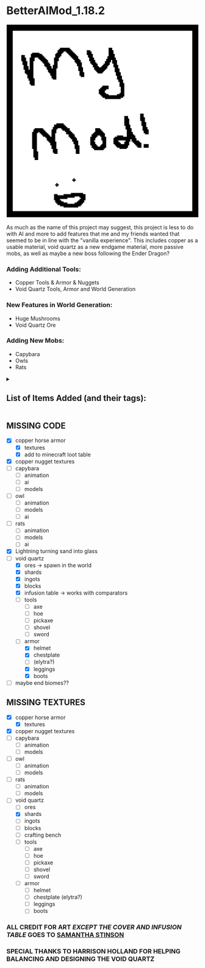 # BetterAIMod_1.18.2

![Welcome!](src/main/resources/assets/aimod/icon.PNG)



As much as the name of this project may suggest, this project is less to do with AI and more to add features that me and 
my friends wanted that seemed to be in line with the "vanilla experience". This includes copper as a usable material,
void quartz as a new endgame material, more passive mobs, as well as maybe a new boss following the Ender Dragon?


### Adding Additional Tools:
- Copper Tools & Armor & Nuggets
- Void Quartz Tools, Armor and World Generation

### New Features in World Generation:
- Huge Mushrooms
- Void Quartz Ore 

### Adding New Mobs:
- Capybara
- Owls
- Rats

<details><summary><h2>List of Items Added (and their tags):</h2></summary>

| Item Name                     |                Item ID                |            Why is it not working?            |
|:------------------------------|:-------------------------------------:|:--------------------------------------------:|
| Copper Axe                    |          `aimod.copper_axe`           |                                              |
| Copper Boots                  |         `aimod.copper_boots`          |                                              |
| Copper Chestplate             |       `aimod.copper_chestplate`       |                                              |
| Copper Helmet                 |         `aimod.copper_helmet`         |                                              | 
| Copper Hoe                    |          `aimod.copper_hoe`           |                                              |
| Copper Horse Armor            |      `aimod.copper_horse_armor`       |                                              |
| Copper Leggings               |        `aimod.copper_leggings`        |                                              |
| Copper Nugget                 |         `aimod.copper_nugget`         |               Missing Texture                |
| Copper Pickaxe                |        `aimod.copper_pickaxe`         |                                              |
| Copper Shovel                 |         `aimod.copper_shovel`         |                                              |
| Copper Sword                  |         `aimod.copper_sword`          |                                              |
| Void Quartz Block             |       `aimod.void_quartz_block`       |   Missing Textures, Behavior needs fixing    |
| Void Quartz Ingot             |       `aimod.void_quartz_ingot`       |               Missing Textures               |
| Void Quartz Ore               |        `aimod.void_quartz_ore`        | Missing Textures, Behavior needs fine tuning |
| Void Quartz Shard             |       `aimod.void_quartz_shard`       |                                              |
| Void Quartz Axe               |        `aimod.void_quartz_axe`        |               Missing Textures               |
| Void Quartz Boots             |       `aimod.void_quartz_boots`       |                                              |
| Void Quartz Chestplate        |    `aimod.void_quartz_chestplate`     |                                              |
| Winged Void Quartz Chestplate | `aimod.void_quartz_chestplate_winged` | Behavior Not Implemented & Missing Textures  |
| Void Quartz Helmet            |      `aimod.void_quartz_helmet`       |                                              |
| Void Quartz Hoe               |        `aimod.void_quartz_hoe`        |               Missing Textures               |
| Void Quartz Leggings          |     `aimod.void_quartz_leggings`      |               Missing Textures               |
| Void Quartz Pickaxe           |      `aimod.void_quartz_pickaxe`      |               Missing Textures               |
| Void Quartz Shovel            |      `aimod.void_quartz_shovel`       |               Missing Textures               |
| Void Quartz Sword             |       `aimod.void_quartz_sword`       |               Missing Textures               |
| Infusion Table                |        `aimod.infusion_table`         |  Missing Textures, Missing Texture Behavior  |
|                               |                                       |                                              |




</details>

## MISSING CODE
- [X] copper horse armor
  - [X] textures
  - [X] add to minecraft loot table
- [X] copper nugget textures
- [ ] capybara
  - [ ] animation
  - [ ] ai
  - [ ] models
- [ ] owl
  - [ ] animation
  - [ ] models
  - [ ] ai
- [ ] rats
  - [ ] animation
  - [ ] models
  - [ ] ai
- [X] Lightning turning sand into glass
- [ ] void quartz
  - [X] ores -> spawn in the world
  - [X] shards
  - [X] ingots
  - [X] blocks
  - [X] infusion table -> works with comparators
  - [ ] tools
    - [ ] axe
    - [ ] hoe
    - [ ] pickaxe
    - [ ] shovel
    - [ ] sword
  - [ ] armor
    - [X] helmet
    - [X] chestplate 
    - [ ] (elytra?)
    - [X] leggings
    - [X] boots
- [ ] maybe end biomes??

## MISSING TEXTURES
- [X] copper horse armor
  - [X] textures
- [X] copper nugget textures
- [ ] capybara
  - [ ] animation
  - [ ] models
- [ ] owl
  - [ ] animation
  - [ ] models
- [ ] rats
  - [ ] animation
  - [ ] models
- [ ] void quartz
  - [ ] ores
  - [X] shards
  - [ ] ingots
  - [ ] blocks
  - [ ] crafting bench
  - [ ] tools
    - [ ] axe
    - [ ] hoe
    - [ ] pickaxe
    - [ ] shovel
    - [ ] sword
  - [ ] armor
    - [ ] helmet
    - [ ] chestplate (elytra?)
    - [ ] leggings
    - [ ] boots

### ALL CREDIT FOR ART *EXCEPT THE COVER AND INFUSION TABLE* GOES TO [SAMANTHA STINSON](https://instagram.com/hellspawn_exhibit?igshid=YmMyMTA2M2Y=)
### SPECIAL THANKS TO HARRISON HOLLAND FOR HELPING BALANCING AND DESIGNING THE VOID QUARTZ


